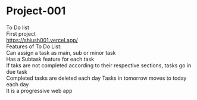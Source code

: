 # Project-001
To Do list <br>
First project <br>
https://shiush001.vercel.app/<br>
Features of To Do List:<br>
    Can assign a task as main, sub or minor task<br>
    Has a Subtask feature for each task<br>
    If taks are not completed according to their respective sections, tasks go in due task<br>
    Completed tasks are deleted each day 
    Tasks in tomorrow moves to today each day <br>
    It is a progressive web app <br>

